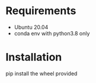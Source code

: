 # Requirements
  - Ubuntu 20.04
  - conda env with python3.8 only
# Installation
pip install the wheel provided